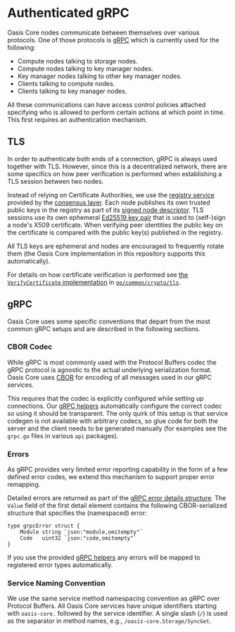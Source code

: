 # Authenticated gRPC

Oasis Core nodes communicate between themselves over various protocols. One of
those protocols is [gRPC] which is currently used for the following:

* Compute nodes talking to storage nodes.
* Compute nodes talking to key manager nodes.
* Key manager nodes talking to other key manager nodes.
* Clients talking to compute nodes.
* Clients talking to key manager nodes.

All these communications can have access control policies attached specifying
who is allowed to perform certain actions at which point in time. This first
requires an authentication mechanism.

[gRPC]: https://grpc.io

## TLS

In order to authenticate both ends of a connection, gRPC is always used together
with TLS. However, since this is a decentralized network, there are some
specifics on how peer verification is performed when establishing a TLS session
between two nodes.

Instead of relying on Certificate Authorities, we use the [registry service]
provided by the [consensus layer]. Each node publishes its own trusted public
keys in the registry as part of its [signed node descriptor]. TLS sessions use
its own ephemeral [Ed25519 key pair] that is used to (self-)sign a node's X509
certificate. When verifying peer identities the public key on the certificate is
compared with the public key(s) published in the registry.

All TLS keys are ephemeral and nodes are encouraged to frequently rotate them
(the Oasis Core implementation in this repository supports this automatically).

For details on how certificate verification is performed see
[the `VerifyCertificate` implementation] in [`go/common/crypto/tls`].

<!-- markdownlint-disable line-length -->
[registry service]: consensus/services/registry.md
[consensus layer]: consensus/index.md
[signed node descriptor]: https://pkg.go.dev/github.com/oasisprotocol/oasis-core/go/common/node?tab=doc#Node
[Ed25519 key pair]: crypto.md
[the `VerifyCertificate` implementation]: ../go/common/crypto/tls/verify.go
[`go/common/crypto/tls`]: ../go/common/crypto/tls
<!-- markdownlint-enable line-length -->

## gRPC

Oasis Core uses some specific conventions that depart from the most common gRPC
setups and are described in the following sections.

### CBOR Codec

While gRPC is most commonly used with the Protocol Buffers codec the gRPC
protocol is agnostic to the actual underlying serialization format. Oasis Core
uses [CBOR] for encoding of all messages used in our gRPC services.

This requires that the codec is explicitly configured while setting up
connections. Our [gRPC helpers] automatically configure the correct codec so
using it should be transparent. The only quirk of this setup is that service
codegen is not available with arbitrary codecs, so glue code for both the server
and the client needs to be generated manually (for examples see the `grpc.go`
files in various `api` packages).

<!-- markdownlint-disable line-length -->
[CBOR]: encoding.md
[gRPC helpers]: https://pkg.go.dev/github.com/oasisprotocol/oasis-core/go/common/grpc?tab=doc
<!-- markdownlint-enable line-length -->

### Errors

As gRPC provides very limited error reporting capability in the form of a few
defined error codes, we extend this mechanism to support proper error remapping.

Detailed errors are returned as part of the [gRPC error details structure]. The
`Value` field of the first detail element contains the following CBOR-serialized
structure that specifies the (namespaced) error:

```golang
type grpcError struct {
    Module string `json:"module,omitempty"`
    Code   uint32 `json:"code,omitempty"`
}
```

If you use the provided [gRPC helpers] any errors will be mapped to registered
error types automatically.

<!-- markdownlint-disable line-length -->
[gRPC error details structure]: https://pkg.go.dev/google.golang.org/genproto/googleapis/rpc/status?tab=doc#Status
<!-- markdownlint-enable line-length -->

### Service Naming Convention

We use the same service method namespacing convention as gRPC over Protocol
Buffers. All Oasis Core services have unique identifiers starting with
`oasis-core.` followed by the service identifier. A single slash (`/`) is used
as the separator in method names, e.g., `/oasis-core.Storage/SyncGet`.
